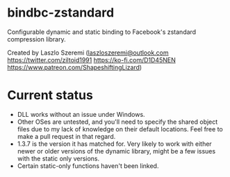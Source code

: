 # bindbc-zstandard
Configurable dynamic and static binding to Facebook's zstandard compression library.

Created by Laszlo Szeremi (laszloszeremi@outlook.com https://twitter.com/ziltoid1991 https://ko-fi.com/D1D45NEN https://www.patreon.com/ShapeshiftingLizard)

# Current status

* DLL works without an issue under Windows.
* Other OSes are untested, and you'll need to specify the shared object files due to my lack of knowledge on their default locations. Feel free to make a pull request in that regard.
* 1.3.7 is the version it has matched for. Very likely to work with either newer or older versions of the dynamic library, might be a few issues with the static only versions.
* Certain static-only functions haven't been linked.